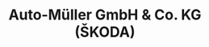 ---
title: "Auto-Müller GmbH & Co. KG (ŠKODA)"
url: /wetzlar/auto-mueller-gmbh-und-co-kg-skoda/
shop: Autohaus
---